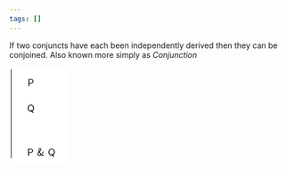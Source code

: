 ```yaml
---
tags: []
---
```


If two conjuncts have each been independently derived then they can be
conjoined. Also known more simply as _Conjunction_

![](/img/conjunc-intro.png)
